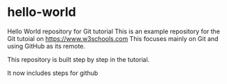 # hello-world
Hello World repository for Git tutorial
This is an example repository for the Git tutoial on https://www.w3schools.com
This focuses mainly on Git and using GitHub as its remote.

This repository is built step by step in the tutorial.

It now includes steps for github
